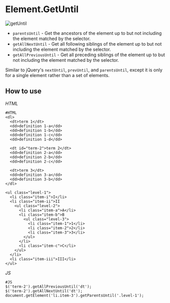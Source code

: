 Element.GetUntil
================

![getUntil](http://github.com/rpflorence/Element.GetUntil/raw/master/logo.png)

* `parentsUntil` - Get the ancestors of the element up to but not including the element matched by the selector.
* `getAllNextUntil` - Get all following siblings of the element up to but not including the element matched by the selector.
* `getAllPreviousUntil` - Get all preceding siblings of the element up to but not including the element matched by the selector.

Similar to jQuery's `nextUntil`, `prevUntil`, and `parentsUntil`, except it is only for a single element rather than a set of elements.

How to use
----------

*HTML*

    #HTML
    <dl>
      <dt>term 1</dt>
      <dd>definition 1-a</dd>
      <dd>definition 1-b</dd>
      <dd>definition 1-c</dd>
      <dd>definition 1-d</dd>

      <dt id="term-2">term 2</dt>
      <dd>definition 2-a</dd>
      <dd>definition 2-b</dd>
      <dd>definition 2-c</dd>

      <dt>term 3</dt>
      <dd>definition 3-a</dd>
      <dd>definition 3-b</dd>
    </dl>
    
    <ul class="level-1">
      <li class="item-i">I</li>
      <li class="item-ii">II
        <ul class="level-2">
          <li class="item-a">A</li>
          <li class="item-b">B
            <ul class="level-3">
              <li class="item-1">1</li>
              <li class="item-2">2</li>
              <li class="item-3">3</li>
            </ul>
          </li>
          <li class="item-c">C</li>
        </ul>
      </li>
      <li class="item-iii">III</li>
    </ul>
    

*JS*

    #JS
    $('term-2').getAllPreviousUntil('dt');
    $('term-2').getAllNextUntil('dt');
    document.getElement('li.item-3').getParentsUntil('.level-1');